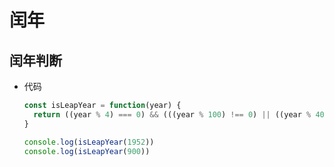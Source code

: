 # 闰年

## 闰年判断

- 代码

    ```js
    const isLeapYear = function(year) {
      return ((year % 4) === 0) && (((year % 100) !== 0) || ((year % 400) === 0))
    }

    console.log(isLeapYear(1952))
    console.log(isLeapYear(900))
    ```
